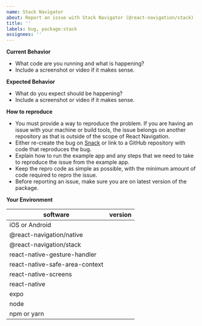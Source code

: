 ```yaml
---
name: Stack Navigator
about: Report an issue with Stack Navigator (@react-navigation/stack)
title: ''
labels: bug, package:stack
assignees: ''
---
```


**Current Behavior**

- What code are you running and what is happening?
- Include a screenshot or video if it makes sense.

**Expected Behavior**

- What do you expect should be happening?
- Include a screenshot or video if it makes sense.

**How to reproduce**

- You must provide a way to reproduce the problem. If you are having an issue with your machine or build tools, the issue belongs on another repository as that is outside of the scope of React Navigation.
- Either re-create the bug on [Snack](https://snack.expo.io) or link to a GitHub repository with code that reproduces the bug.
- Explain how to run the example app and any steps that we need to take to reproduce the issue from the example app.
- Keep the repro code as simple as possible, with the minimum amount of code required to repro the issue.
- Before reporting an issue, make sure you are on latest version of the package.

**Your Environment**

| software                       | version |
| ------------------------------ | ------- |
| iOS or Android                 |
| @react-navigation/native       |
| @react-navigation/stack        |
| react-native-gesture-handler   |
| react-native-safe-area-context |
| react-native-screens           |
| react-native                   |
| expo                           |
| node                           |
| npm or yarn                    |

